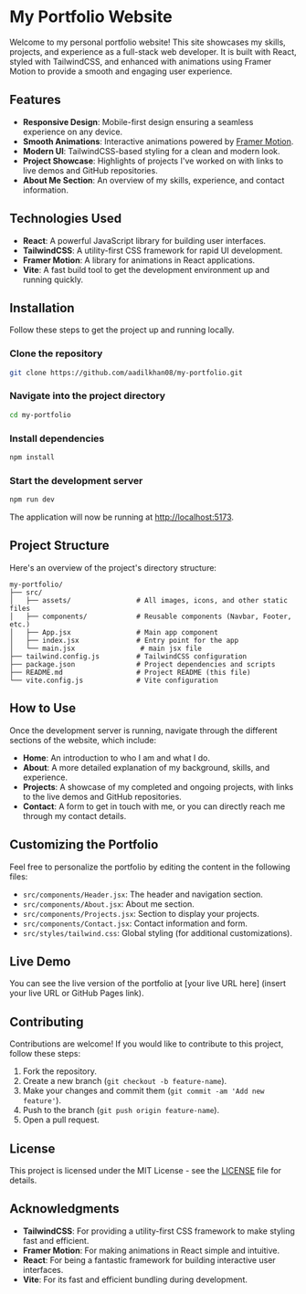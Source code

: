 # My Portfolio Website

Welcome to my personal portfolio website! This site showcases my skills, projects, and experience as a full-stack web developer. It is built with React, styled with TailwindCSS, and enhanced with animations using Framer Motion to provide a smooth and engaging user experience.

## Features

- **Responsive Design**: Mobile-first design ensuring a seamless experience on any device.
- **Smooth Animations**: Interactive animations powered by [Framer Motion](https://www.framer.com/motion/).
- **Modern UI**: TailwindCSS-based styling for a clean and modern look.
- **Project Showcase**: Highlights of projects I've worked on with links to live demos and GitHub repositories.
- **About Me Section**: An overview of my skills, experience, and contact information.

## Technologies Used

- **React**: A powerful JavaScript library for building user interfaces.
- **TailwindCSS**: A utility-first CSS framework for rapid UI development.
- **Framer Motion**: A library for animations in React applications.
- **Vite**: A fast build tool to get the development environment up and running quickly.

## Installation

Follow these steps to get the project up and running locally.

### Clone the repository

```bash
git clone https://github.com/aadilkhan08/my-portfolio.git
```

### Navigate into the project directory

```bash
cd my-portfolio
```

### Install dependencies

```bash
npm install
```

### Start the development server

```bash
npm run dev
```

The application will now be running at [http://localhost:5173](http://localhost:5173).

## Project Structure

Here's an overview of the project's directory structure:

```
my-portfolio/
├── src/
│   ├── assets/                # All images, icons, and other static files
│   ├── components/            # Reusable components (Navbar, Footer, etc.)
│   ├── App.jsx                # Main app component
│   ├── index.jsx              # Entry point for the app
│   └── main.jsx                # main jsx file
├── tailwind.config.js         # TailwindCSS configuration
├── package.json               # Project dependencies and scripts
├── README.md                  # Project README (this file)
└── vite.config.js             # Vite configuration
```

## How to Use

Once the development server is running, navigate through the different sections of the website, which include:

- **Home**: An introduction to who I am and what I do.
- **About**: A more detailed explanation of my background, skills, and experience.
- **Projects**: A showcase of my completed and ongoing projects, with links to the live demos and GitHub repositories.
- **Contact**: A form to get in touch with me, or you can directly reach me through my contact details.

## Customizing the Portfolio

Feel free to personalize the portfolio by editing the content in the following files:

- `src/components/Header.jsx`: The header and navigation section.
- `src/components/About.jsx`: About me section.
- `src/components/Projects.jsx`: Section to display your projects.
- `src/components/Contact.jsx`: Contact information and form.
- `src/styles/tailwind.css`: Global styling (for additional customizations).

## Live Demo

You can see the live version of the portfolio at [your live URL here] (insert your live URL or GitHub Pages link).

## Contributing

Contributions are welcome! If you would like to contribute to this project, follow these steps:

1. Fork the repository.
2. Create a new branch (`git checkout -b feature-name`).
3. Make your changes and commit them (`git commit -am 'Add new feature'`).
4. Push to the branch (`git push origin feature-name`).
5. Open a pull request.

## License

This project is licensed under the MIT License - see the [LICENSE](LICENSE) file for details.

## Acknowledgments

- **TailwindCSS**: For providing a utility-first CSS framework to make styling fast and efficient.
- **Framer Motion**: For making animations in React simple and intuitive.
- **React**: For being a fantastic framework for building interactive user interfaces.
- **Vite**: For its fast and efficient bundling during development.
